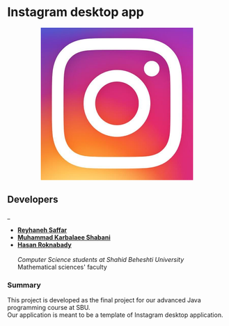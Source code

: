 # Instagram desktop app

<p align="center">
  <img src = "readmeContext/head.png" height = "350">
</p>

## Developers
_
- [**Reyhaneh Saffar**](https://gitlab.com/rsf122456)
- [**Muhammad Karbalaee Shabani**](https://gitlab.com/muhammadksht)
- [**Hasan Roknabady**](https://gitlab.com/HasanRoknabady)
\
  \
  _Computer Science students at Shahid Beheshti University_
  \
  Mathematical sciences' faculty
### Summary
This project is developed as the final project for our advanced Java programming course at SBU.
\
Our application is meant to be a template of Instagram desktop application.

